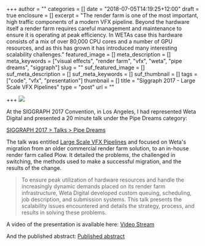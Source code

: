 +++
author = ""
categories = []
date = "2018-07-05T14:19:25+12:00"
draft = true
enclosure = []
excerpt = "The render farm is one of the most important, high traffic components of a modern VFX pipeline. Beyond the hardware itself a render farm requires careful management and maintenance to ensure it is operating at peak efficiency. In WETAs case this hardware consists of a mix of over 80,000 CPU cores and a number of GPU resources, and as this has grown it has introduced many interesting scalability challenges."
featured_image = []
meta_description = []
meta_keywords = ["visual effects", "render farm", "vfx", "weta", "pipe dreams", "siggraph"]
slug = ""
suf_featured_image = []
suf_meta_description = []
suf_meta_keywords = []
suf_thumbnail = []
tags = ["code", "vfx", "presentation"]
thumbnail = []
title = "Siggraph 2017 - Large Scale VFX Pipelines"
type = "post"
url = ""

+++
![](http://s2017.siggraph.org/sites/all/themes/s2017/imgs/s2017-logo-left-horizontal-color.png)

At the SIGGRAPH 2017 Convention, in Los Angeles, I had represented Weta Digital and presented a 20 minute talk under the Pipe Dreams category:

[SIGGRAPH 2017 > Talks > Pipe Dreams](http://s2017.siggraph.org/talks/sessions/pipe-dreams.html)

The talk was entitled [Large Scale VFX Pipelines](https://dl.acm.org/citation.cfm?id=3085021) and focused on Weta's migration from an older commercial render farm solution, to an in-house render farm called Plow. It detailed the problems, the challenged in switching, the methods used to make a successful migration, and the results of the change.

> To ensure peak utilization of hardware resources and handle the increasingly dynamic demands placed on its render farm infrastructure, Weta Digital developed custom queuing, scheduling, job description, and submission systems. This talk presents the scalability issues encountered and details the strategy, process, and results in solving these problems.

A video of the presentation is available here: [Video Stream](https://dl.acm.org/ft_gateway.cfm?id=3085021&type=mp4&path=%2F3090000%2F3085021%2Ftalks-0002%2Emp4)

And the published abstract: [Published abstract](https://dl.acm.org/ft_gateway.cfm?id=3085021)